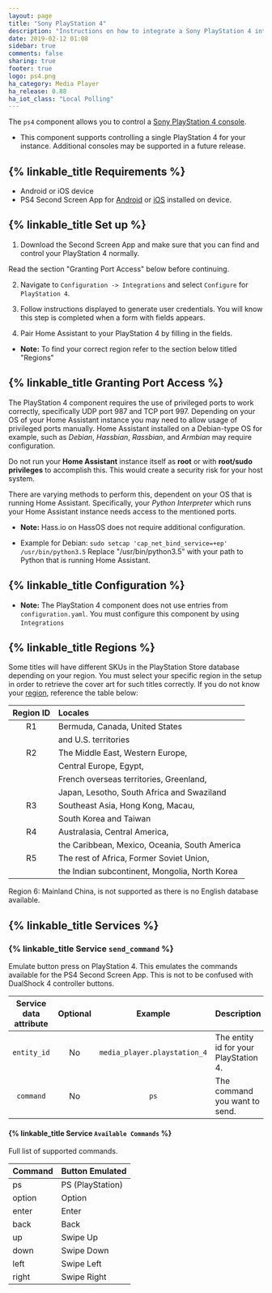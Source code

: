 ```yaml
---
layout: page
title: "Sony PlayStation 4"
description: "Instructions on how to integrate a Sony PlayStation 4 into Home Assistant."
date: 2019-02-12 01:08
sidebar: true
comments: false
sharing: true
footer: true
logo: ps4.png
ha_category: Media Player
ha_release: 0.88
ha_iot_class: "Local Polling"
---
```


The `ps4` component allows you to control a
[Sony PlayStation 4 console](https://www.playstation.com/en-us/explore/ps4/).

- This component supports controlling a single PlayStation 4 for your instance. Additional consoles may be supported in a future release.

## {% linkable_title Requirements %}

- Android or iOS device
- PS4 Second Screen App for [Android](https://play.google.com/store/apps/details?id=com.playstation.mobile2ndscreen&hl=en_US) or [iOS](https://itunes.apple.com/us/app/ps4-second-screen/id1201372796?mt=8) installed on device.

## {% linkable_title Set up %}

1. Download the Second Screen App and make sure that you can find and control your PlayStation 4 normally.

<p class='note warning'>
  Read the section "Granting Port Access" below before continuing.
</p>

2. Navigate to `Configuration -> Integrations` and select `Configure` for `PlayStation 4`.

3. Follow instructions displayed to generate user credentials. You will know this step is completed when a form with fields appears.

4. Pair Home Assistant to your PlayStation 4 by filling in the fields.
- **Note:** To find your correct region refer to the section below titled "Regions"

## {% linkable_title Granting Port Access %}

The PlayStation 4 component requires the use of privileged ports to work correctly, specifically UDP port 987 and TCP port 997. Depending on your OS of your Home Assistant instance you may need to allow usage of privileged ports manually.
Home Assistant installed on a Debian-type OS for example, such as *Debian*, *Hassbian*, *Rassbian*, and *Armbian* may require configuration.

<p class='note warning'>
  Do not run your <b>Home Assistant</b> instance itself as <b>root</b> or with <b>root/sudo privileges</b> to accomplish this. This would create a security risk for your host system.
</p>

There are varying methods to perform this, dependent on your OS that is running Home Assistant. Specifically, your *Python Interpreter* which runs your Home Assistant instance needs access to the mentioned ports.

- **Note:** Hass.io on HassOS does not require additional configuration.

- Example for Debian:
`sudo setcap 'cap_net_bind_service=+ep' /usr/bin/python3.5`
Replace "/usr/bin/python3.5" with your path to Python that is running Home Assistant.


## {% linkable_title Configuration %}

- **Note:** The PlayStation 4 component does not use entries from `configuration.yaml`. You must configure this component by using `Integrations`

## {% linkable_title Regions %}

Some titles will have different SKUs in the PlayStation Store database depending on your region. You must select your specific region in the setup in order to retrieve the cover art for such titles correctly. If you do not know your [region](https://www.gamerbraves.com/ps4-games-region-codes-explained/), reference the table below:

|  Region ID  |  Locales                                       |
| :---------: |:---------------------------------------------- |
| R1          | Bermuda, Canada, United States                 |
|             | and U.S. territories                           |
| R2          | The Middle East, Western Europe,               |
|             | Central Europe, Egypt,                         |
|             | French overseas territories, Greenland,        |
|             | Japan, Lesotho, South Africa and Swaziland     |
| R3          | Southeast Asia, Hong Kong, Macau,              |
|             | South Korea and Taiwan                         |
| R4          | Australasia, Central America,                  |
|             | the Caribbean, Mexico, Oceania, South America  |
| R5          | The rest of Africa, Former Soviet Union,       |
|             | the Indian subcontinent, Mongolia, North Korea |

<p class='note warning'>
  Region 6: Mainland China, is not supported as there is no English database available.
</p>

## {% linkable_title Services %}

### {% linkable_title Service `send_command` %}

Emulate button press on PlayStation 4. This emulates the commands available for the PS4 Second Screen App. This is not to be confused with DualShock 4 controller buttons.

| Service data attribute | Optional | Example                      | Description                           |
| :--------------------: | :------: | :--------------------------: | ------------------------------------- |
| `entity_id`            | No       | `media_player.playstation_4` | The entity id for your PlayStation 4. |
| `command`              | No       | `ps`                         | The command you want to send.         |

#### {% linkable_title Service `Available Commands` %}

Full list of supported commands.

| Command | Button Emulated  |
| ------- | ---------------- |
| ps      | PS (PlayStation) |
| option  | Option           |
| enter   | Enter            |
| back    | Back             |
| up      | Swipe Up         |
| down    | Swipe Down       |
| left    | Swipe Left       |
| right   | Swipe Right      |
